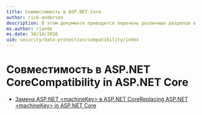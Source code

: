 ```yaml
---
title: Совместимость в ASP.NET Core
author: rick-anderson
description: В этом документе приводится перечень различных разделов о совместимости с защитой данных в ASP.NET Core.
ms.author: riande
ms.date: 10/14/2016
uid: security/data-protection/compatibility/index
---
```

# <a name="compatibility-in-aspnet-core"></a><span data-ttu-id="9489e-103">Совместимость в ASP.NET Core</span><span class="sxs-lookup"><span data-stu-id="9489e-103">Compatibility in ASP.NET Core</span></span>

* [<span data-ttu-id="9489e-104">Замена ASP.NET \<machineKey> в ASP.NET Core</span><span class="sxs-lookup"><span data-stu-id="9489e-104">Replacing ASP.NET \<machineKey> in ASP.NET Core</span></span>](xref:security/data-protection/compatibility/replacing-machinekey)
